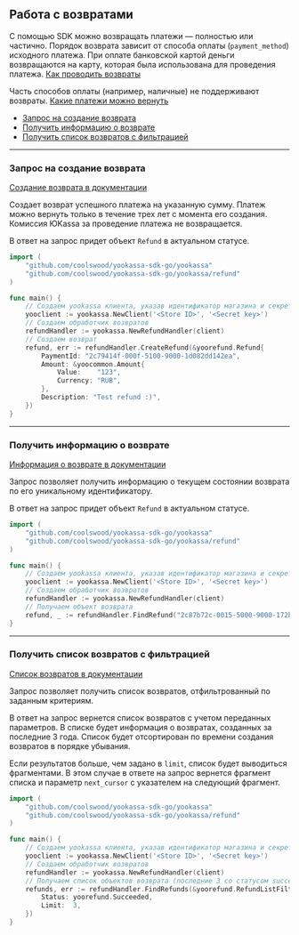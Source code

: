 ## Работа с возвратами

С помощью SDK можно возвращать платежи — полностью или частично. Порядок возврата зависит от способа оплаты
(`payment_method`) исходного платежа. При оплате банковской картой деньги возвращаются на карту,
которая была использована для проведения платежа. [Как проводить возвраты](https://yookassa.ru/developers/payments/refunds?lang=ru)

Часть способов оплаты (например, наличные) не поддерживают возвраты. [Какие платежи можно вернуть](https://yookassa.ru/developers/payment-methods/overview#all?lang=ru)

* [Запрос на создание возврата](#Запрос-на-создание-возврата)
* [Получить информацию о возврате](#Получить-информацию-о-возврате)
* [Получить список возвратов с фильтрацией](#Получить-список-возвратов-с-фильтрацией)

---

### Запрос на создание возврата

[Создание возврата в документации](https://yookassa.ru/developers/api?lang=bash#create_refund?lang=ru)  

Создает возврат успешного платежа на указанную сумму. Платеж можно вернуть только в течение трех лет с момента его создания.
Комиссия ЮKassa за проведение платежа не возвращается.

В ответ на запрос придет объект `Refund` в актуальном статусе.

```go
import (
    "github.com/coolswood/yookassa-sdk-go/yookassa"
    "github.com/coolswood/yookassa-sdk-go/yookassa/refund"
)

func main() {
    // Создаем yookassa клиента, указав идентификатор магазина и секретный ключ
    yooclient := yookassa.NewClient('<Store ID>', '<Secret key>')
    // Создаем обработчик возвратов
    refundHandler := yookassa.NewRefundHandler(client)
    // Создаем возврат
    refund, err := refundHandler.CreateRefund(&yoorefund.Refund{
        PaymentId: "2c79414f-000f-5100-9000-1d082dd142ea",
        Amount: &yoocommon.Amount{
            Value:    "123",
            Currency: "RUB",
        },
        Description: "Test refund :)",
    })
}
```

---

### Получить информацию о возврате

[Информация о возврате в документации](https://yookassa.ru/developers/api?lang=bash#get_refund?lang=ru)

Запрос позволяет получить информацию о текущем состоянии возврата по его уникальному идентификатору.

В ответ на запрос придет объект `Refund` в актуальном статусе.

```go
import (
    "github.com/coolswood/yookassa-sdk-go/yookassa"
    "github.com/coolswood/yookassa-sdk-go/yookassa/refund"
)

func main() {
    // Создаем yookassa клиента, указав идентификатор магазина и секретный ключ
    yooclient := yookassa.NewClient('<Store ID>', '<Secret key>')
    // Создаем обработчик возвратов 
    refundHandler := yookassa.NewRefundHandler(client)
    // Получаем объект возврата
    refund, _ := refundHandler.FindRefund("2c87b72c-0015-5000-9000-172b6038152a")
}
```

---

### Получить список возвратов с фильтрацией

[Список возвратов в документации](https://yookassa.ru/developers/api?lang=bash#get_refunds_list?lang=ru)

Запрос позволяет получить список возвратов, отфильтрованный по заданным критериям.

В ответ на запрос вернется список возвратов с учетом переданных параметров. В списке будет информация о возвратах,
созданных за последние 3 года. Список будет отсортирован по времени создания возвратов в порядке убывания.

Если результатов больше, чем задано в `limit`, список будет выводиться фрагментами. В этом случае в ответе на запрос
вернется фрагмент списка и параметр `next_cursor` с указателем на следующий фрагмент.

```go
import (
    "github.com/coolswood/yookassa-sdk-go/yookassa"
    "github.com/coolswood/yookassa-sdk-go/yookassa/refund"
)

func main() {
    // Создаем yookassa клиента, указав идентификатор магазина и секретный ключ
    yooclient := yookassa.NewClient('<Store ID>', '<Secret key>')
    // Создаем обработчик возвратов 
    refundHandler := yookassa.NewRefundHandler(client)
    // Получаем список объектов возврата (последние 3 со статусом succeeded)
    refunds, err := refundHandler.FindRefunds(&yoorefund.RefundListFilter{
        Status: yoorefund.Succeeded,
        Limit:  3,
    })
}
```